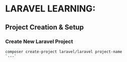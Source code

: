 # LARAVEL LEARNING:

## Project Creation & Setup
### Create New Laravel Project
```bash
composer create-project laravel/laravel project-name
`---`

